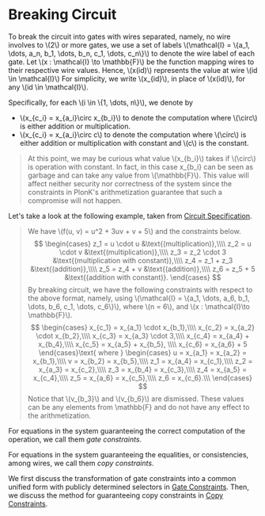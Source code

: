 # Breaking Circuit
To break the circuit into gates with wires separated, namely, no wire involves to \\(2\\) or more gates, we use a set of labels \\(\mathcal{I} = \\{a_1, \dots, a_n, b_1, \dots, b_n, c_1, \dots, c_n\\}\\) to denote the wire label of each gate. Let \\(x : \mathcal{I} \to \mathbb{F}\\) be the function mapping wires to their respective wire values. Hence, \\(x(id)\\) represents the value at wire \\(id \in \mathcal{I}\\) For simplicity, we write \\(x_{id}\\), in place of \\(x(id)\\), for any \\(id \in \mathcal{I}\\).

Specifically, for each \\(i \in \\{1, \dots, n\\}\\), we denote by
- \\(x_{c_i} = x_{a_i}\circ x_{b_i}\\) to denote the computation where \\(\circ\\) is either addition or multiplication.
- \\(x_{c_i} = x_{a_i}\circ c\\) to denote the computation where \\(\circ\\) is either addition or multiplication with constant and \\(c\\) is the constant.

> At this point, we may be curious what value \\(x_{b_i}\\) takes if \\(\circ\\) is operation with constant. In fact, in this case x_{b_i} can be seen as garbage and can take any value from \\(\mathbb{F}\\). This value will affect neither security nor correctness of the system since the constraints in PlonK's arithmetization guarantee that such a compromise will not happen.

Let's take a look at the following example, taken from [Circuit Specification](./subsection_circuit_specification.md). 
> We have \\(f(u, v) = u^2 + 3uv + v + 5\\) and the constraints below.
> $$
    \begin{cases}
        z_1 = u \cdot u &\text{(multiplication)},\\\\
        z_2 = u \cdot v &\text{(multiplication)},\\\\
        z_3 = z_2 \cdot 3 &\text{(multiplication with constant)},\\\\
        z_4 = z_1 + z_3 &\text{(addition)},\\\\
        z_5 = z_4 + v &\text{(addition)},\\\\
        z_6 = z_5 + 5 &\text{(addition with constant)}.
    \end{cases}
> $$
> By breaking circuit, we have the following constraints with respect to the above format, namely, using \\(\mathcal{I} = \\{a_1, \dots, a_6, b_1, \dots, b_6, c_1, \dots, c_6\\}\\), where \\(n = 6\\), and \\(x : \mathcal{I}\to \mathbb{F}\\).
> $$
    \begin{cases}
        x_{c_1} = x_{a_1} \cdot x_{b_1},\\\\
        x_{c_2} = x_{a_2} \cdot x_{b_2},\\\\
        x_{c_3} = x_{a_3} \cdot 3,\\\\
        x_{c_4} = x_{a_4} + x_{b_4},\\\\
        x_{c_5} = x_{a_5} + x_{b_5}, \\\\
        x_{c_6} = x_{a_6} + 5
    \end{cases}\text{ where }
    \begin{cases}
        u = x_{a_1} = x_{a_2} = x_{b_1},\\\\
        v = x_{b_2} = x_{b_5},\\\\
        z_1 = x_{a_4} = x_{c_1},\\\\
        z_2 = x_{a_3} = x_{c_2},\\\\
        z_3 = x_{b_4} = x_{c_3},\\\\
        z_4 = x_{a_5} = x_{c_4},\\\\
        z_5 = x_{a_6} = x_{c_5},\\\\
        z_6 = x_{c_6}.\\\
    \end{cases}
> $$
> Notice that \\(v_{b_3}\\) and \\(v_{b_6}\\) are dismissed. These values can be any elements from \mathbb{F} and do not have any effect to the arithmetization.

For equations in the system guaranteeing the correct computation of the operation, we call them *gate constraints*.

For equations in the system guaranteeing the equalities, or consistencies, among wires, we call them *copy constraints*.

We first discuss the transformation of gate constraints into a common unified form with publicly determined selectors in [Gate Constraints](./subsection_gate_constraints.md). Then, we discuss the method for guaranteeing copy constraints in [Copy Constraints](./subsection_copy_constraints.md).